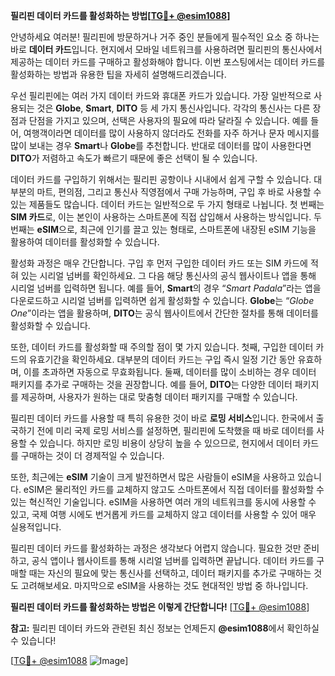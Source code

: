 **필리핀 데이터 카드를 활성화하는 방법[[TG💪+ @esim1088](https://t.me/s/esim1088)]**

안녕하세요 여러분! 필리핀에 방문하거나 거주 중인 분들에게 필수적인 요소 중 하나는 바로 **데이터 카드**입니다. 현지에서 모바일 네트워크를 사용하려면 필리핀의 통신사에서 제공하는 데이터 카드를 구매하고 활성화해야 합니다. 이번 포스팅에서는 데이터 카드를 활성화하는 방법과 유용한 팁을 자세히 설명해드리겠습니다.

우선 필리핀에는 여러 가지 데이터 카드와 휴대폰 카드가 있습니다. 가장 일반적으로 사용되는 것은 **Globe**, **Smart**, **DITO** 등 세 가지 통신사입니다. 각각의 통신사는 다른 장점과 단점을 가지고 있으며, 선택은 사용자의 필요에 따라 달라질 수 있습니다. 예를 들어, 여행객이라면 데이터를 많이 사용하지 않더라도 전화를 자주 하거나 문자 메시지를 많이 보내는 경우 **Smart**나 **Globe**를 추천합니다. 반대로 데이터를 많이 사용한다면 **DITO**가 저렴하고 속도가 빠르기 때문에 좋은 선택이 될 수 있습니다.

데이터 카드를 구입하기 위해서는 필리핀 공항이나 시내에서 쉽게 구할 수 있습니다. 대부분의 마트, 편의점, 그리고 통신사 직영점에서 구매 가능하며, 구입 후 바로 사용할 수 있는 제품들도 많습니다. 데이터 카드는 일반적으로 두 가지 형태로 나뉩니다. 첫 번째는 **SIM 카드**로, 이는 본인이 사용하는 스마트폰에 직접 삽입해서 사용하는 방식입니다. 두 번째는 **eSIM**으로, 최근에 인기를 끌고 있는 형태로, 스마트폰에 내장된 eSIM 기능을 활용하여 데이터를 활성화할 수 있습니다.

활성화 과정은 매우 간단합니다. 구입 후 먼저 구입한 데이터 카드 또는 SIM 카드에 적혀 있는 시리얼 넘버를 확인하세요. 그 다음 해당 통신사의 공식 웹사이트나 앱을 통해 시리얼 넘버를 입력하면 됩니다. 예를 들어, **Smart**의 경우 “*Smart Padala*”라는 앱을 다운로드하고 시리얼 넘버를 입력하면 쉽게 활성화할 수 있습니다. **Globe**는 “*Globe One*”이라는 앱을 활용하며, **DITO**는 공식 웹사이트에서 간단한 절차를 통해 데이터를 활성화할 수 있습니다.

또한, 데이터 카드를 활성화할 때 주의할 점이 몇 가지 있습니다. 첫째, 구입한 데이터 카드의 유효기간을 확인하세요. 대부분의 데이터 카드는 구입 즉시 일정 기간 동안 유효하며, 이를 초과하면 자동으로 무효화됩니다. 둘째, 데이터를 많이 소비하는 경우 데이터 패키지를 추가로 구매하는 것을 권장합니다. 예를 들어, **DITO**는 다양한 데이터 패키지를 제공하며, 사용자가 원하는 대로 맞춤형 데이터 패키지를 구매할 수 있습니다.

필리핀 데이터 카드를 사용할 때 특히 유용한 것이 바로 **로밍 서비스**입니다. 한국에서 출국하기 전에 미리 국제 로밍 서비스를 설정하면, 필리핀에 도착했을 때 바로 데이터를 사용할 수 있습니다. 하지만 로밍 비용이 상당히 높을 수 있으므로, 현지에서 데이터 카드를 구매하는 것이 더 경제적일 수 있습니다.

또한, 최근에는 **eSIM** 기술이 크게 발전하면서 많은 사람들이 eSIM을 사용하고 있습니다. eSIM은 물리적인 카드를 교체하지 않고도 스마트폰에서 직접 데이터를 활성화할 수 있는 혁신적인 기술입니다. eSIM을 사용하면 여러 개의 네트워크를 동시에 사용할 수 있고, 국제 여행 시에도 번거롭게 카드를 교체하지 않고 데이터를 사용할 수 있어 매우 실용적입니다.

필리핀 데이터 카드를 활성화하는 과정은 생각보다 어렵지 않습니다. 필요한 것만 준비하고, 공식 앱이나 웹사이트를 통해 시리얼 넘버를 입력하면 끝납니다. 데이터 카드를 구매할 때는 자신의 필요에 맞는 통신사를 선택하고, 데이터 패키지를 추가로 구매하는 것도 고려해보세요. 마지막으로 eSIM을 사용하는 것도 현대적인 방법 중 하나입니다.

**필리핀 데이터 카드를 활성화하는 방법은 이렇게 간단합니다!** [[TG💪+ @esim1088](https://t.me/s/esim1088)]

**참고:** 필리핀 데이터 카드와 관련된 최신 정보는 언제든지 **@esim1088**에서 확인하실 수 있습니다! 

[[TG💪+ @esim1088](https://t.me/s/esim1088) ![Image](https://i.postimg.cc/Y0z9fWf4/image.png)]